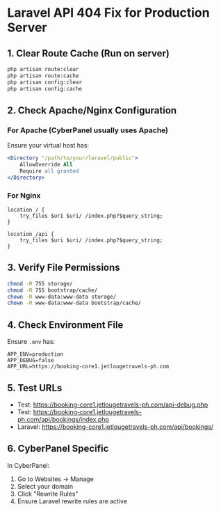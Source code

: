 # Laravel API 404 Fix for Production Server

## 1. Clear Route Cache (Run on server)
```bash
php artisan route:clear
php artisan route:cache
php artisan config:clear
php artisan config:cache
```

## 2. Check Apache/Nginx Configuration

### For Apache (CyberPanel usually uses Apache)
Ensure your virtual host has:
```apache
<Directory "/path/to/your/laravel/public">
    AllowOverride All
    Require all granted
</Directory>
```

### For Nginx
```nginx
location / {
    try_files $uri $uri/ /index.php?$query_string;
}

location /api {
    try_files $uri $uri/ /index.php?$query_string;
}
```

## 3. Verify File Permissions
```bash
chmod -R 755 storage/
chmod -R 755 bootstrap/cache/
chown -R www-data:www-data storage/
chown -R www-data:www-data bootstrap/cache/
```

## 4. Check Environment File
Ensure `.env` has:
```
APP_ENV=production
APP_DEBUG=false
APP_URL=https://booking-core1.jetlougetravels-ph.com
```

## 5. Test URLs
- Test: https://booking-core1.jetlougetravels-ph.com/api-debug.php
- Test: https://booking-core1.jetlougetravels-ph.com/api/bookings/index.php
- Laravel: https://booking-core1.jetlougetravels-ph.com/api/bookings/

## 6. CyberPanel Specific
In CyberPanel:
1. Go to Websites → Manage
2. Select your domain
3. Click "Rewrite Rules"
4. Ensure Laravel rewrite rules are active
